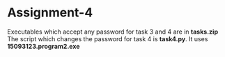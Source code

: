 # Assignment-4 #
Executables which accept any password for task 3 and 4 are in **tasks.zip**
The script which changes the password for task 4 is **task4.py**. It uses **15093123.program2.exe**
